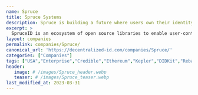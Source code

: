 ```yaml
---
name: Spruce
title: Spruce Systems
description: Spruce is building a future where users own their identity and data across all digital interactions. Our open-source credentialing infrastructure is standards-compliant, production-ready, and extensible into typical enterprise and government IT systems
excerpt: >
  SpruceID is an ecosystem of open source libraries to enable user-controlled identity anywhere. Kepler is a decentralized storage system that uses smart contracts to define where your data live and who has access. Enable reusable identity verifications across social media, DNS and more. Enable users to control their digital identity with their Ethereum account using Sign-In with Ethereum. <br><BR>Our libraries are the building blocks for our products, and in the spirit of collaborative innovation, they are modular and open-source for any builders in the community at large.
layout: companies
permalink: companies/Spruce/
canonical_url: 'https://decentralized-id.com/companies/Spruce/'
categories: ["Companies"]
tags: ["USA","Enterprise","Credible","Ethereum","Kepler","DIDKit","Rebase","Ethereum Foundation","ENS","Graph Hack 2022","Tezos","DID:TEZOS","DID","Verifiable Credentials","OpenID Connect","FIDO2","TreeLDR","Sign in with ETH"]
header:
   image: # /images/Spruce_header.webp
   teaser: # /images/Spruce_teaser.webp 
last_modified_at: 2023-03-31
---
```

